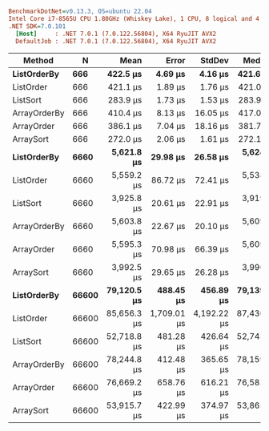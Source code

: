 ``` ini

BenchmarkDotNet=v0.13.3, OS=ubuntu 22.04
Intel Core i7-8565U CPU 1.80GHz (Whiskey Lake), 1 CPU, 8 logical and 4 physical cores
.NET SDK=7.0.101
  [Host]     : .NET 7.0.1 (7.0.122.56804), X64 RyuJIT AVX2
  DefaultJob : .NET 7.0.1 (7.0.122.56804), X64 RyuJIT AVX2


```
|       Method |     N |        Mean |       Error |      StdDev |      Median | Allocated |
|------------- |------ |------------:|------------:|------------:|------------:|----------:|
|  **ListOrderBy** |   **666** |    **422.5 μs** |     **4.69 μs** |     **4.16 μs** |    **421.6 μs** |   **18984 B** |
|    ListOrder |   666 |    421.1 μs |     1.89 μs |     1.76 μs |    421.0 μs |   13632 B |
|     ListSort |   666 |    283.9 μs |     1.73 μs |     1.53 μs |    283.9 μs |         - |
| ArrayOrderBy |   666 |    410.4 μs |     8.13 μs |    16.05 μs |    417.0 μs |   18984 B |
|   ArrayOrder |   666 |    386.1 μs |     7.04 μs |    18.16 μs |    381.7 μs |   13632 B |
|    ArraySort |   666 |    272.0 μs |     2.06 μs |     1.61 μs |    272.1 μs |         - |
|  **ListOrderBy** |  **6660** |  **5,621.8 μs** |    **29.98 μs** |    **26.58 μs** |  **5,624.0 μs** |  **186823 B** |
|    ListOrder |  6660 |  5,559.2 μs |    86.72 μs |    72.41 μs |  5,538.8 μs |  133519 B |
|     ListSort |  6660 |  3,925.8 μs |    20.61 μs |    22.91 μs |  3,919.8 μs |       7 B |
| ArrayOrderBy |  6660 |  5,603.8 μs |    22.67 μs |    20.10 μs |  5,609.5 μs |  186823 B |
|   ArrayOrder |  6660 |  5,595.3 μs |    70.98 μs |    66.39 μs |  5,609.0 μs |  133519 B |
|    ArraySort |  6660 |  3,992.5 μs |    29.65 μs |    26.28 μs |  3,996.1 μs |       7 B |
|  **ListOrderBy** | **66600** | **79,120.5 μs** |   **488.45 μs** |   **456.89 μs** | **79,139.2 μs** | **1865270 B** |
|    ListOrder | 66600 | 85,656.3 μs | 1,709.01 μs | 4,192.22 μs | 87,436.6 μs | 1332468 B |
|     ListSort | 66600 | 52,718.8 μs |   481.28 μs |   426.64 μs | 52,743.8 μs |      94 B |
| ArrayOrderBy | 66600 | 78,244.8 μs |   412.48 μs |   365.65 μs | 78,159.6 μs | 1865270 B |
|   ArrayOrder | 66600 | 76,669.2 μs |   658.76 μs |   616.21 μs | 76,582.6 μs | 1332446 B |
|    ArraySort | 66600 | 53,915.7 μs |   422.99 μs |   374.97 μs | 53,865.9 μs |      94 B |
